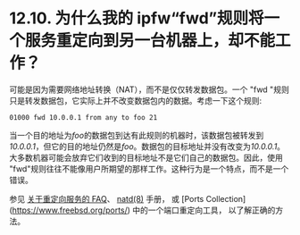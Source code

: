 # 12.10. 为什么我的 ipfw“fwd”规则将一个服务重定向到另一台机器上，却不能工作？

可能是因为需要网络地址转换（NAT），而不是仅仅转发数据包。一个 "fwd "规则只是转发数据包，它实际上并不改变数据包内的数据。考虑一下这个规则:

```
01000 fwd 10.0.0.1 from any to foo 21
```

当一个目的地址为*foo*的数据包到达有此规则的机器时，该数据包被转发到*10.0.0.1*，但它的目的地址仍然是*foo*。数据包的目标地址并没有改变为*10.0.0.1*。大多数机器可能会放弃它们收到的目标地址不是它们自己的数据包。因此，使用 "fwd"规则往往不能像用户所期望的那样工作。这种行为是一个特点，而不是一个错误。

参见 [关于重定向服务的 FAQ](https://docs.freebsd.org/en/books/faq/#service-redirect)、 [natd(8)](https://www.freebsd.org/cgi/man.cgi?query=natd&sektion=8&format=html) 手册， 或 [Ports Collection] (https://www.freebsd.org/ports/) 中的一个端口重定向工具， 以了解正确的方法。
